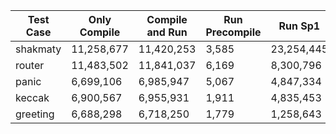 


| Test Case | Only Compile | Compile and Run | Run Precompile | Run Sp1    |     
|-----------|--------------|-----------------|----------------|------------|     
| shakmaty  | 11,258,677   | 11,420,253      | 3,585          | 23,254,445 |     
| router    | 11,483,502   | 11,841,037      | 6,169          | 8,300,796  |     
| panic     | 6,699,106    | 6,985,947       | 5,067          | 4,847,334  |     
| keccak    | 6,900,567    | 6,955,931       | 1,911          | 4,835,453  |     
| greeting  | 6,688,298    | 6,718,250       | 1,779          | 1,258,643  |     
                                                                                      